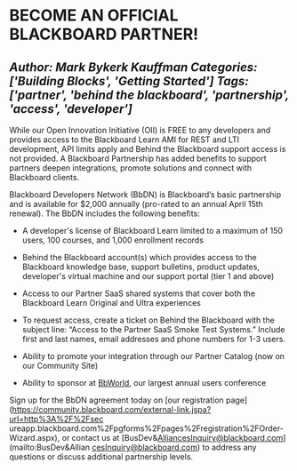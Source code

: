 # BECOME AN OFFICIAL BLACKBOARD PARTNER!
*Author: Mark Bykerk Kauffman*
*Categories: ['Building Blocks', 'Getting Started']*
*Tags: ['partner', 'behind the blackboard', 'partnership', 'access', 'developer']*
---
While our Open Innovation Initiative (OII) is FREE to any developers and
provides access to the Blackboard Learn AMI for REST and LTI development, API
limits apply and Behind the Blackboard support access is not provided. A
Blackboard Partnership has added benefits to support partners deepen
integrations, promote solutions and connect with Blackboard clients.

Blackboard Developers Network (BbDN) is Blackboard’s basic partnership and is
available for $2,000 annually (pro-rated to an annual April 15th renewal).
The BbDN includes the following benefits:

  * A developer's license of Blackboard Learn limited to a maximum of 150 users, 100 courses, and 1,000 enrollment records
  * Behind the Blackboard account(s) which provides access to the Blackboard knowledge base, support bulletins, product updates, developer's virtual machine and our support portal (tier 1 and above)
  * Access to our Partner SaaS shared systems that cover both the Blackboard Learn Original and Ultra experiences

  * To request access, create a ticket on Behind the Blackboard with the subject line: “Access to the Partner SaaS Smoke Test Systems.” Include first and last names, email addresses and phone numbers for 1-3 users.
  * Ability to promote your integration through our Partner Catalog (now on our Community Site)
  * Ability to sponsor at [BbWorld](https://bbworld.com%2F), our largest annual users conference

Sign up for the BbDN agreement today on [our registration
page](https://community.blackboard.com/external-link.jspa?url=http%3A%2F%2Fsec
ureapp.blackboard.com%2Fpgforms%2Fpages%2Fregistration%2FOrder-Wizard.aspx),
or contact us at [BusDev&AlliancesInquiry@blackboard.com](mailto:BusDev&Allian
cesInquiry@blackboard.com) to address any questions or discuss additional
partnership levels.

